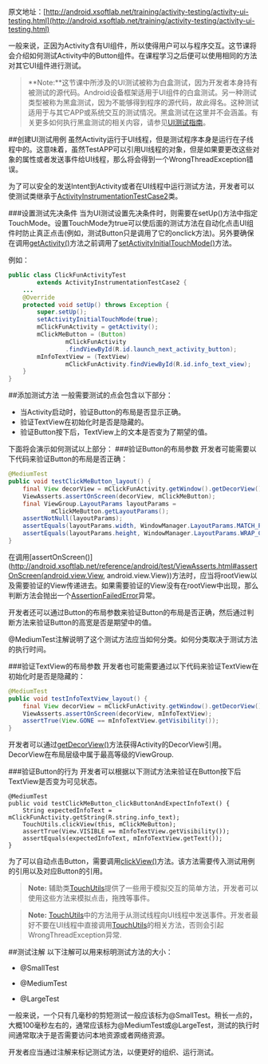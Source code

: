 原文地址：[http://android.xsoftlab.net/training/activity-testing/activity-ui-testing.html](http://android.xsoftlab.net/training/activity-testing/activity-ui-testing.html)

一般来说，正因为Activity含有UI组件，所以使得用户可以与程序交互。这节课将会介绍如何测试Activity中的Button组件。在课程学习之后便可以使用相同的方法对其它UI组件进行测试。

> **Note:**这节课中所涉及的UI测试被称为白盒测试，因为开发者本身持有被测试的源代码。Android设备框架适用于UI组件的白盒测试。另一种测试类型被称为黑盒测试，因为不能够得到程序的源代码，故此得名。这种测试适用于与其它APP或系统交互的测试情况。黑盒测试在这里并不会涵盖。有关更多如何执行黑盒测试的相关内容，请参见[UI测试指南](http://android.xsoftlab.net/tools/testing/testing_ui.html)。

##创建UI测试用例
虽然Activity运行于UI线程，但是测试程序本身是运行在子线程中的。这意味着，虽然TestAPP可以引用UI线程的对象，但是如果要更改这些对象的属性或者发送事件给UI线程，那么将会得到一个WrongThreadException错误。

为了可以安全的发送Intent到Activity或者在UI线程中运行测试方法，开发者可以使测试类继承于[ActivityInstrumentationTestCase2](http://android.xsoftlab.net/reference/android/test/ActivityInstrumentationTestCase2.html)类。

###设置测试先决条件
当为UI测试设置先决条件时，则需要在setUp()方法中指定TouchMode。设置TouchMode为true可以使后面的测试方法在自动化点击UI组件时防止真正点击(例如，测试Button只是调用了它的onclick方法)。另外要确保在调用[getActivity()](http://android.xsoftlab.net/reference/android/test/ActivityInstrumentationTestCase2.html#getActivity())方法之前调用了[setActivityInitialTouchMode()](http://android.xsoftlab.net/reference/android/test/ActivityInstrumentationTestCase2.html#setActivityInitialTouchMode(boolean))方法。

例如：
```java
public class ClickFunActivityTest
        extends ActivityInstrumentationTestCase2 {
    ...
    @Override
    protected void setUp() throws Exception {
        super.setUp();
        setActivityInitialTouchMode(true);
        mClickFunActivity = getActivity();
        mClickMeButton = (Button) 
                mClickFunActivity
                .findViewById(R.id.launch_next_activity_button);
        mInfoTextView = (TextView) 
                mClickFunActivity.findViewById(R.id.info_text_view);
    }
}
```

##添加测试方法
一般需要测试的点会包含以下部分：

- 当Activity启动时，验证Button的布局是否显示正确。
- 验证TextView在初始化时是否是隐藏的。
- 验证Button按下后，TextView上的文本是否变为了期望的值。

下面将会演示如何测试以上部分：
###验证Button的布局参数
开发者可能需要以下代码来验证Button的布局是否正确：
```java
@MediumTest
public void testClickMeButton_layout() {
    final View decorView = mClickFunActivity.getWindow().getDecorView();
    ViewAsserts.assertOnScreen(decorView, mClickMeButton);
    final ViewGroup.LayoutParams layoutParams =
            mClickMeButton.getLayoutParams();
    assertNotNull(layoutParams);
    assertEquals(layoutParams.width, WindowManager.LayoutParams.MATCH_PARENT);
    assertEquals(layoutParams.height, WindowManager.LayoutParams.WRAP_CONTENT);
}
```

在调用[assertOnScreen()](http://android.xsoftlab.net/reference/android/test/ViewAsserts.html#assertOnScreen(android.view.View, android.view.View))方法时，应当将rootView以及需要验证的View传递进去。如果需要验证的View没有在rootView中出现，那么判断方法会抛出一个[AssertionFailedError](http://android.xsoftlab.net/reference/junit/framework/AssertionFailedError.html)异常。

开发者还可以通过Button的布局参数来验证Button的布局是否正确，然后通过判断方法来验证Button的高宽是否是期望中的值。

@MediumTest注解说明了这个测试方法应当如何分类。如何分类取决于测试方法的执行时间。

###验证TextView的布局参数
开发者也可能需要通过以下代码来验证TextView在初始化时是否是隐藏的：
```java
@MediumTest
public void testInfoTextView_layout() {
    final View decorView = mClickFunActivity.getWindow().getDecorView();
    ViewAsserts.assertOnScreen(decorView, mInfoTextView);
    assertTrue(View.GONE == mInfoTextView.getVisibility());
}
```
开发者可以通过[getDecorView()](http://android.xsoftlab.net/reference/android/view/Window.html#getDecorView())方法获得Activity的DecorView引用。DecorView在布局层级中属于最高等级的ViewGroup.

###验证Button的行为
开发者可以根据以下测试方法来验证在Button按下后TextView是否变为可见状态。
```
@MediumTest
public void testClickMeButton_clickButtonAndExpectInfoText() {
    String expectedInfoText = mClickFunActivity.getString(R.string.info_text);
    TouchUtils.clickView(this, mClickMeButton);
    assertTrue(View.VISIBLE == mInfoTextView.getVisibility());
    assertEquals(expectedInfoText, mInfoTextView.getText());
}
```

为了可以自动点击Button，需要调用[clickView()](http://android.xsoftlab.net/reference/android/test/TouchUtils.html#clickView%28android.test.InstrumentationTestCase,%20android.view.View%29)方法。该方法需要传入测试用例的引用以及对应Button的引用。

> **Note:** 辅助类[TouchUtils](http://android.xsoftlab.net/reference/android/test/TouchUtils.html)提供了一些用于模拟交互的简单方法，开发者可以使用这些方法来模拟点击，拖拽等事件。

> **Note:** [TouchUtils](http://android.xsoftlab.net/reference/android/test/TouchUtils.html)中的方法用于从测试线程向UI线程中发送事件。开发者最好不要在UI线程中直接调用[TouchUtils](http://android.xsoftlab.net/reference/android/test/TouchUtils.html)的相关方法，否则会引起WrongThreadException异常.

##测试注解
以下注解可以用来标明测试方法的大小：

- @SmallTest

- @MediumTest

- @LargeTest

一般来说，一个只有几毫秒的剪短测试一般应该标为@SmallTest。稍长一点的，大概100毫秒左右的，通常应该标为@MediumTest或@LargeTest，测试的执行时间通常取决于是否需要访问本地资源或者网络资源。

开发者应当通过注解来标记测试方法，以便更好的组织、运行测试。